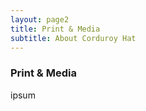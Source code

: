 ```yaml
---
layout: page2
title: Print & Media 
subtitle: About Corduroy Hat
---
```


<!-- add a carousel here -->


### Print &amp; Media

ipsum  